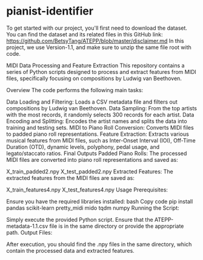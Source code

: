 # pianist-identifier
To get started with our project, you'll first need to download the dataset. You can find the dataset and its related files in this GitHub link:
https://github.com/BetsyTang/ATEPP/blob/master/disclaimer.md
In this project, we use Version-1.1, and make sure to unzip the same file root with code.

MIDI Data Processing and Feature Extraction
This repository contains a series of Python scripts designed to process and extract features from MIDI files, specifically focusing on compositions by Ludwig van Beethoven.

Overview
The code performs the following main tasks:

Data Loading and Filtering: Loads a CSV metadata file and filters out compositions by Ludwig van Beethoven.
Data Sampling: From the top artists with the most records, it randomly selects 300 records for each artist.
Data Encoding and Splitting: Encodes the artist names and splits the data into training and testing sets.
MIDI to Piano Roll Conversion: Converts MIDI files to padded piano roll representations.
Feature Extraction: Extracts various musical features from MIDI files, such as Inter-Onset Interval (IOI), Off-Time Duration (OTD), dynamic levels, polyphony, pedal usage, and legato/staccato ratios.
Final Outputs
Padded Piano Rolls: The processed MIDI files are converted into piano roll representations and saved as:

X_train_padded2.npy
X_test_padded2.npy
Extracted Features: The extracted features from the MIDI files are saved as:

X_train_features4.npy
X_test_features4.npy
Usage
Prerequisites:

Ensure you have the required libraries installed:
bash
Copy code
pip install pandas scikit-learn pretty_midi mido tqdm numpy
Running the Script:

Simply execute the provided Python script. Ensure that the ATEPP-metadata-1.1.csv file is in the same directory or provide the appropriate path.
Output Files:

After execution, you should find the .npy files in the same directory, which contain the processed data and extracted features.
